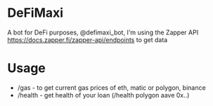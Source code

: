 # DeFiMaxi
A bot for DeFi purposes, @defimaxi_bot, I'm using the Zapper API https://docs.zapper.fi/zapper-api/endpoints to get data

# Usage
- /gas - to get current gas prices of eth, matic or polygon, binance
- /health - get health of your loan (/health polygon aave 0x..)

